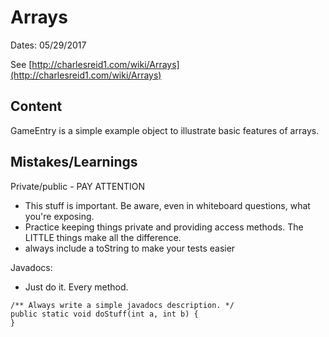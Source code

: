 # Arrays

Dates: 05/29/2017

See [http://charlesreid1.com/wiki/Arrays](http://charlesreid1.com/wiki/Arrays)

## Content

GameEntry is a simple example object to illustrate basic features of arrays.

## Mistakes/Learnings

Private/public - PAY ATTENTION
* This stuff is important. Be aware, even in whiteboard questions, what you're exposing.
* Practice keeping things private and providing access methods. The LITTLE things make all the difference.
* always include a toString to make your tests easier 

Javadocs:
* Just do it. Every method.

```
/** Always write a simple javadocs description. */
public static void doStuff(int a, int b) {
}
```




